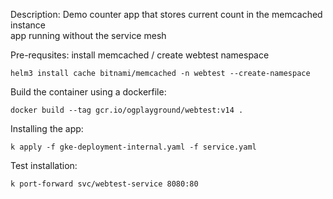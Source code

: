 Description:
Demo counter app that stores current count in the memcached instance<br>
app running without the service mesh

Pre-requsites:
install memcached / create webtest namespace
```
helm3 install cache bitnami/memcached -n webtest --create-namespace
```

Build the container using a dockerfile:
```
docker build --tag gcr.io/ogplayground/webtest:v14 .
```

Installing the app:
```
k apply -f gke-deployment-internal.yaml -f service.yaml
```

Test installation:
```
k port-forward svc/webtest-service 8080:80
```
